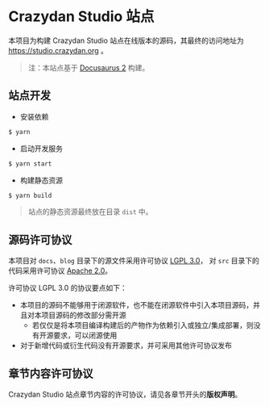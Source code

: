 Crazydan Studio 站点
======================

本项目为构建 Crazydan Studio 站点在线版本的源码，其最终的访问地址为 https://studio.crazydan.org 。

> 注：本站点基于 [Docusaurus 2](https://v2.docusaurus.io/) 构建。

## 站点开发

- 安装依赖

```bash
$ yarn
```

- 启动开发服务

```bash
$ yarn start
```

- 构建静态资源

```bash
$ yarn build
```

> 站点的静态资源最终放在目录 `dist` 中。

## 源码许可协议

本项目对 `docs`、`blog` 目录下的源文件采用许可协议 [LGPL 3.0](./LICENSE)，
对 `src` 目录下的代码采用许可协议 [Apache 2.0](https://www.apache.org/licenses/LICENSE-2.0.txt)。

许可协议 LGPL 3.0 的协议要点如下：

- 本项目的源码不能够用于闭源软件，也不能在闭源软件中引入本项目源码，并且对本项目源码的修改部分需开源
  - 若仅仅是将本项目编译构建后的产物作为依赖引入或独立/集成部署，则没有开源要求，可以闭源使用
- 对于新增代码或衍生代码没有开源要求，并可采用其他许可协议发布

## 章节内容许可协议

Crazydan Studio 站点章节内容的许可协议，请见各章节开头的**版权声明**。
